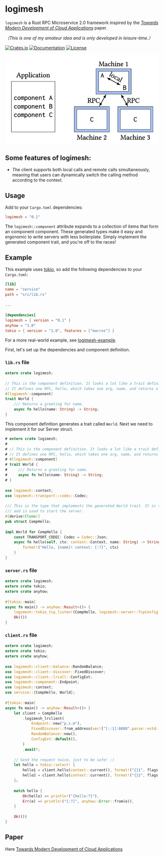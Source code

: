 # logimesh

`logimesh` is a Rust RPC Microservice 2.0 framework inspired by the [_Towards Modern Development of Cloud Applications_](https://dl.acm.org/doi/pdf/10.1145/3593856.3595909 "target=_blank") paper.

_（This is one of my amateur idea and is only developed in leisure-time.）_

[![Crates.io](https://img.shields.io/crates/v/logimesh)](https://crates.io/crates/logimesh)
[![Documentation](https://shields.io/docsrs/logimesh)](https://docs.rs/logimesh)
[![License](https://img.shields.io/crates/l/logimesh)](https://github.com/andeya/logimesh?tab=MIT-1-ov-file)

![component](https://raw.githubusercontent.com/andeya/logimesh/main/docs/component.png)

## Some features of logimesh:

-   The client supports both local calls and remote calls simultaneously, meaning that users can dynamically switch the calling method according to the context.

## Usage

Add to your `Cargo.toml` dependencies:

```toml
logimesh = "0.1"
```

The `logimesh::component` attribute expands to a collection of items that form an component component.
These generated types make it easy and ergonomic to write servers with less boilerplate.
Simply implement the generated component trait, and you're off to the races!

## Example

This example uses [tokio](https://tokio.rs), so add the following dependencies to
your `Cargo.toml`:

```toml
[lib]
name = "service"
path = "src/lib.rs"

...

[dependencies]
logimesh = { version = "0.1" }
anyhow = "1.0"
tokio = { version = "1.0", features = ["macros"] }
```

For a more real-world example, see [logimesh-example](logimesh-example).

First, let's set up the dependencies and component definition.

### `lib.rs` file

```rust
extern crate logimesh;

// This is the component definition. It looks a lot like a trait definition.
// It defines one RPC, hello, which takes one arg, name, and returns a String.
#[logimesh::component]
trait World {
    /// Returns a greeting for name.
    async fn hello(name: String) -> String;
}
```

This component definition generates a trait called `World`. Next we need to
implement it for our Server struct.

```rust
# extern crate logimesh;
#
# // This is the component definition. It looks a lot like a trait definition.
# // It defines one RPC, hello, which takes one arg, name, and returns a String.
# #[logimesh::component]
# trait World {
#     /// Returns a greeting for name.
#     async fn hello(name: String) -> String;
# }

use logimesh::context;
use logimesh::transport::codec::Codec;

/// This is the type that implements the generated World trait. It is the business logic
/// and is used to start the server.
#[derive(Clone)]
pub struct CompHello;

impl World for CompHello {
    const TRANSPORT_CODEC: Codec = Codec::Json;
    async fn hello(self, ctx: context::Context, name: String) -> String {
        format!("Hello, {name}! context: {:?}", ctx)
    }
}
```

### `server.rs` file

```rust
extern crate logimesh;
extern crate tokio;
extern crate anyhow;

#[tokio::main]
async fn main() -> anyhow::Result<()> {
    logimesh::tokio_tcp_listen!(CompHello, logimesh::server::TcpConfig::new("[::1]:8888".parse::<std::net::SocketAddrV6>().unwrap()));
    Ok(())
}
```

### `client.rs` file

```rust
extern crate logimesh;
extern crate tokio;
extern crate anyhow;

use logimesh::client::balance::RandomBalance;
use logimesh::client::discover::FixedDiscover;
use logimesh::client::lrcall::ConfigExt;
use logimesh::component::Endpoint;
use logimesh::context;
use service::{CompHello, World};

#[tokio::main]
async fn main() -> anyhow::Result<()> {
    let client = CompHello
        .logimesh_lrclient(
            Endpoint::new("p.s.m"),
            FixedDiscover::from_address(vec!["[::1]:8888".parse::<std::net::SocketAddrV6>().unwrap()]),
            RandomBalance::new(),
            ConfigExt::default(),
        )
        .await?;

    // Send the request twice, just to be safe! ;)
    let hello = tokio::select! {
        hello1 = client.hello(context::current(), format!("{}1", flags.name)) => { hello1 }
        hello2 = client.hello(context::current(), format!("{}2", flags.name)) => { hello2 }
    };

    match hello {
        Ok(hello) => println!("{hello:?}"),
        Err(e) => println!("{:?}", anyhow::Error::from(e)),
    }

    Ok(())
}
```

## Paper

Here [Towards Modern Development of Cloud Applications](https://dl.acm.org/doi/pdf/10.1145/3593856.3595909 "target=_blank")
